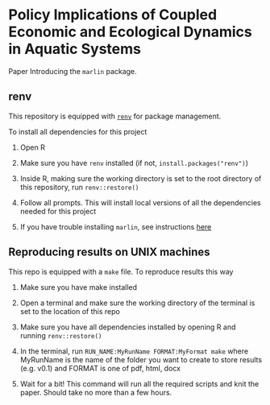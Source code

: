 
<!-- README.md is generated from README.Rmd. Please edit that file -->

# Policy Implications of Coupled Economic and Ecological Dynamics in Aquatic Systems

Paper Introducing the `marlin` package.

## renv

This repository is equipped with
[`renv`](https://rstudio.github.io/renv/) for package management.

To install all dependencies for this project

1.  Open R

2.  Make sure you have `renv` installed (if not,
    `install.packages("renv")`)

3.  Inside R, making sure the working directory is set to the root
    directory of this repository, run `renv::restore()`

4.  Follow all prompts. This will install local versions of all the
    dependencies needed for this project

5.  If you have trouble installing `marlin`, see instructions
    [here](https://danovando.github.io/marlin/#installation-troubleshooting)

## Reproducing results on UNIX machines

This repo is equipped with a `make` file. To reproduce results this way

1.  Make sure you have make installed

2.  Open a terminal and make sure the working directory of the terminal
    is set to the location of this repo

3.  Make sure you have all dependencies installed by opening R and
    running `renv::restore()`

4.  In the terminal, run `RUN_NAME:MyRunName FORMAT:MyFormat make` where
    MyRunName is the name of the folder you want to create to store
    results (e.g. v0.1) and FORMAT is one of pdf, html, docx

5.  Wait for a bit! This command will run all the required scripts and
    knit the paper. Should take no more than a few hours.
